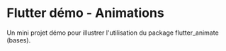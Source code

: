 # Flutter démo - Animations

Un mini projet démo pour illustrer  l'utilisation du package flutter_animate (bases).